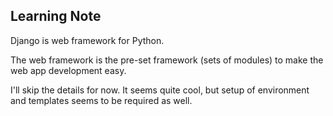 ## Learning Note
Django is web framework for Python.

The web framework is the pre-set framework (sets of modules) to make the web app development easy.

I'll skip the details for now. It seems quite cool, but setup of environment and templates seems to be required as well.
